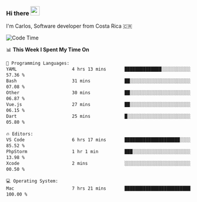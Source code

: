 ### Hi there <img src="https://media.giphy.com/media/hvRJCLFzcasrR4ia7z/giphy.gif" width="25px" height="25px">

I'm Carlos, Software developer from Costa Rica 🇨🇷

[//]: # (<a href="https://app.daily.dev/carum98"><img src="https://github.com/carum98/carum98/blob/main/devcard.svg" width="400" alt="Carlos Umaña Acevedo's Dev Card"/></a>)


<!--START_SECTION:waka-->
![Code Time](http://img.shields.io/badge/Code%20Time-13%2C362%20hrs%2014%20mins-blue)

📊 **This Week I Spent My Time On** 

```text
💬 Programming Languages: 
YAML                     4 hrs 13 mins       ██████████████░░░░░░░░░░░   57.36 % 
Bash                     31 mins             ██░░░░░░░░░░░░░░░░░░░░░░░   07.08 % 
Other                    30 mins             ██░░░░░░░░░░░░░░░░░░░░░░░   06.87 % 
Vue.js                   27 mins             ██░░░░░░░░░░░░░░░░░░░░░░░   06.15 % 
Dart                     25 mins             █░░░░░░░░░░░░░░░░░░░░░░░░   05.80 % 

🔥 Editors: 
VS Code                  6 hrs 17 mins       █████████████████████░░░░   85.52 % 
PhpStorm                 1 hr 1 min          ███░░░░░░░░░░░░░░░░░░░░░░   13.98 % 
Xcode                    2 mins              ░░░░░░░░░░░░░░░░░░░░░░░░░   00.50 % 

💻 Operating System: 
Mac                      7 hrs 21 mins       █████████████████████████   100.00 % 
```


<!--END_SECTION:waka-->
